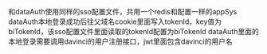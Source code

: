 和dataAuth使用同样的sso配置文件，共用一个redis和配置一样的appSys
dataAuth本地登录成功后往父域名cookie里面写入tokenId，key值为biTokenId，该sso配置文件里面读取的tokenId配置为biTokenId
dataAuth里面的本地登录需要调用davinci的用户注册接口，jwt里面包含davinci的用户名 